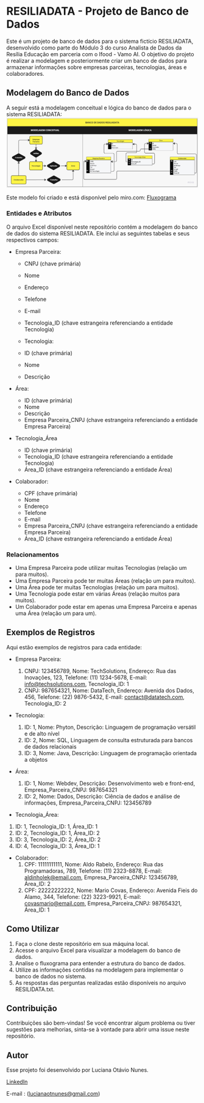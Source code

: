 # RESILIADATA - Projeto de Banco de Dados

Este é um projeto de banco de dados para o sistema fictício RESILIADATA, desenvolvido como parte do Módulo 3 do curso Analista de Dados da Resília Educação em parceria com o Ifood - Vamo AI. O objetivo do projeto é realizar a modelagem e posteriormente criar um banco de dados para armazenar informações sobre empresas parceiras, tecnologias, áreas e colaboradores.

## Modelagem do Banco de Dados

A seguir está a modelagem conceitual e lógica do banco de dados para o sistema RESILIADATA:
![Modelagem do Banco de Dados](https://github.com/luhonunes/Modelagem_RESILIADATA/blob/main/RESILIADATA.jpg?raw=true)

Este modelo foi criado e está disponível pelo miro.com:
[Fluxograma](https://miro.com/app/board/uXjVM9rGgKk=/?share_link_id=967856279548)

### Entidades e Atributos

O arquivo Excel disponível neste repositório contém a modelagem do banco de dados do sistema RESILIADATA. Ele inclui as seguintes tabelas e seus respectivos campos:

- Empresa Parceira:
  - CNPJ (chave primária)
  - Nome 
  - Endereço 
  - Telefone 
  - E-mail 
  - Tecnologia_ID (chave estrangeira referenciando a entidade Tecnologia)

  - Tecnologia:
  - ID (chave primária)
  - Nome 
  - Descrição 

- Área:
  - ID (chave primária)
  - Nome 
  - Descrição 
  - Empresa Parceira_CNPJ (chave estrangeira referenciando a entidade Empresa Parceira)

- Tecnologia_Área
  - ID (chave primária)
  - Tecnologia_ID (chave estrangeira referenciando a entidade Tecnologia)
  - Área_ID (chave estrangeira referenciando a entidade Área)

- Colaborador:
  - CPF (chave primária)
  - Nome 
  - Endereço 
  - Telefone 
  - E-mail 
  - Empresa Parceira_CNPJ (chave estrangeira referenciando a entidade Empresa Parceira)
  - Área_ID (chave estrangeira referenciando a entidade Área)

### Relacionamentos

- Uma Empresa Parceira pode utilizar muitas Tecnologias (relação um para muitos).
- Uma Empresa Parceira pode ter muitas Áreas (relação um para muitos).
- Uma Área pode ter muitas Tecnologias (relação um para muitos).
- Uma Tecnologia pode estar em várias Áreas (relação muitos para muitos).
- Um Colaborador pode estar em apenas uma Empresa Parceira e apenas uma Área (relação um para um).

## Exemplos de Registros

Aqui estão exemplos de registros para cada entidade:

- Empresa Parceira:
  1. CNPJ: 123456789, Nome: TechSolutions, Endereço: Rua das Inovações, 123, Telefone: (11) 1234-5678, E-mail: info@techsolutions.com, Tecnologia_ID: 1
  2. CNPJ: 987654321, Nome: DataTech, Endereço: Avenida dos Dados, 456, Telefone: (22) 9876-5432, E-mail: contact@datatech.com, Tecnologia_ID: 2

- Tecnologia:
  1. ID: 1, Nome: Phyton, Descrição: Linguagem de programação versátil e de alto nível
  2. ID: 2, Nome: SQL, Linguagem de consulta estruturada para bancos de dados relacionais
  3. ID: 3, Nome: Java, Descrição: Linguagem de programação orientada a objetos

- Área:
  1. ID: 1, Nome: Webdev, Descrição: Desenvolvimento web e front-end, Empresa_Parceira_CNPJ: 987654321
  2. ID: 2, Nome: Dados, Descrição: Ciência de dados e análise de informações,  Empresa_Parceira_CNPJ: 123456789

- Tecnologia_Área:
 1. ID: 1, Tecnologia_ID: 1, Área_ID: 1
 2. ID: 2, Tecnologia_ID: 1, Área_ID: 2
 3. ID: 3, Tecnologia_ID: 2, Área_ID: 2
 4. ID: 4, Tecnologia_ID: 3, Área_ID: 1

- Colaborador:
  1. CPF: 11111111111, Nome: Aldo Rabelo, Endereço: Rua das Programadoras, 789, Telefone: (11) 2323-8878, E-mail: aldinholek@email.com, Empresa_Parceira_CNPJ: 123456789, Área_ID: 2
  2. CPF: 22222222222, Nome: Mario Covas, Endereço: Avenida Fieis do Alamo, 344, Telefone: (22) 3223-9921, E-mail: covasmario@email.com, Empresa_Parceira_CNPJ: 987654321, Área_ID: 1

## Como Utilizar

1. Faça o clone deste repositório em sua máquina local.
2. Acesse o arquivo Excel para visualizar a modelagem do banco de dados.
3. Analise o fluxograma para entender a estrutura do banco de dados.
4. Utilize as informações contidas na modelagem para implementar o banco de dados no sistema.
5. As respostas das perguntas realizadas estão disponíveis no arquivo RESILIDATA.txt.

## Contribuição

Contribuições são bem-vindas! Se você encontrar algum problema ou tiver sugestões para melhorias, sinta-se à vontade para abrir uma issue neste repositório.

## Autor
Esse projeto foi desenvolvido por Luciana Otávio Nunes.

[LinkedIn](https://www.linkedin.com/in/luhonunes/)

E-mail : (lucianaotnunes@gmail.com)